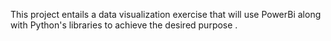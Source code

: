 This project entails a data visualization exercise that will use PowerBi along with Python's libraries to achieve the desired purpose .

